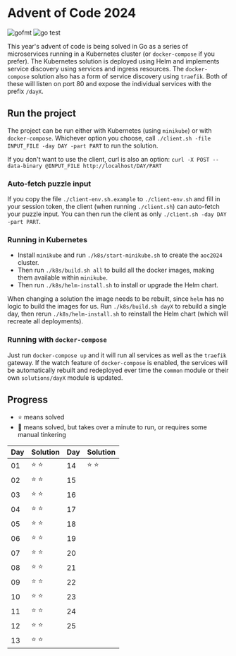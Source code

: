 # Advent of Code 2024
![gofmt](https://github.com/terminalnode/adventofcode2024/actions/workflows/gofmt.yml/badge.svg?branch=main)
![go test](https://github.com/terminalnode/adventofcode2024/actions/workflows/gotest.yml/badge.svg?branch=main)

This year's advent of code is being solved in Go as a series of microservices
running in a Kubernetes cluster (or `docker-compose` if you prefer). The Kubernetes
solution is deployed using Helm and implements service discovery using services and
ingress resources. The `docker-compose` solution also has a form of service discovery
using `traefik`. Both of these will listen on port 80 and expose the individual services
with the prefix `/dayX`.

## Run the project
The project can be run either with Kubernetes (using `minikube`) or with `docker-compose`.
Whichever option you choose, call `./client.sh -file INPUT_FILE -day DAY -part PART` to
run the solution.

If you don't want to use the client, curl is also an option:
`curl -X POST --data-binary @INPUT_FILE http://localhost/DAY/PART`

### Auto-fetch puzzle input
If you copy the file `./client-env.sh.example` to `./client-env.sh` and fill in your
session token, the client (when running `./client.sh`) can auto-fetch your puzzle
input. You can then run the client as only `./client.sh -day DAY -part PART`.

### Running in Kubernetes
* Install `minikube` and run `./k8s/start-minikube.sh` to create the `aoc2024` cluster.
* Then run `./k8s/build.sh all` to build all the docker images, making them available
within `minikube`.
* Then run `./k8s/helm-install.sh` to install or upgrade the Helm chart.

When changing a solution the image needs to be rebuilt, since `helm` has no logic to
build the images for us. Run `./k8s/build.sh dayX` to rebuild a single day, then
rerun `./k8s/helm-install.sh` to reinstall the Helm chart (which will recreate all
deployments).

### Running with `docker-compose`
Just run `docker-compose up` and it will run all services as well as the `traefik`
gateway. If the watch feature of `docker-compose` is enabled, the services will be
automatically rebuilt and redeployed ever time the `common` module or their own
`solutions/dayX` module is updated.

## Progress
* ⭐ means solved
* 🥸 means solved, but takes over a minute to run, or requires some manual tinkering

| Day | Solution | Day | Solution |
|-----|----------|-----|----------|
| 01  | ⭐ ⭐      | 14  | ⭐ ⭐      |
| 02  | ⭐ ⭐      | 15  |          |
| 03  | ⭐ ⭐      | 16  |          |
| 04  | ⭐ ⭐      | 17  |          |
| 05  | ⭐ ⭐      | 18  |          |
| 06  | ⭐ ⭐      | 19  |          |
| 07  | ⭐ ⭐      | 20  |          |
| 08  | ⭐ ⭐      | 21  |          |
| 09  | ⭐ ⭐      | 22  |          |
| 10  | ⭐ ⭐      | 23  |          |
| 11  | ⭐ ⭐      | 24  |          |
| 12  | ⭐ ⭐      | 25  |          |
| 13  | ⭐ ⭐      |     |          |
